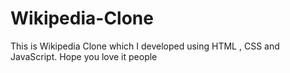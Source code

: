 # Wikipedia-Clone
 This is Wikipedia Clone which I developed using HTML , CSS and JavaScript. Hope you love it people
